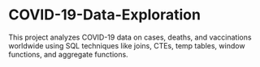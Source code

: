 # COVID-19-Data-Exploration
This project analyzes COVID-19 data on cases, deaths, and vaccinations worldwide using SQL techniques like joins, CTEs, temp tables, window functions, and aggregate functions.
